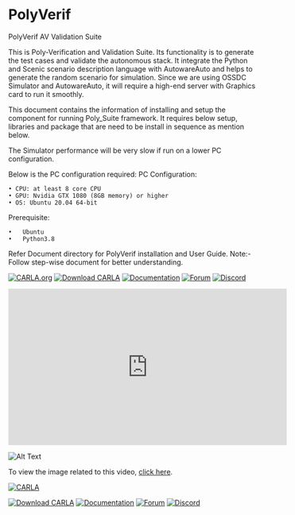 # PolyVerif

PolyVerif AV Validation Suite

This is Poly-Verification and Validation Suite. Its functionality is to generate the test cases and validate the autonomous stack.
It integrate the Python and Scenic scenario description language with AutowareAuto and helps to generate the random scenario for simulation.
Since we are using OSSDC Simulator and AutowareAuto, it will require a high-end server with Graphics card to run it smoothly. 

This document contains the information of installing and setup the component for running Poly_Suite framework. It requires below setup, libraries and package that are need to be install in sequence as mention below.

The Simulator performance will be very slow if run on a lower PC configuration.

Below is the PC configuration required:
	PC Configuration:
	
  	• CPU: at least 8 core CPU
    • GPU: Nvidia GTX 1080 (8GB memory) or higher
    • OS: Ubuntu 20.04 64-bit
    
  Prerequisite: 
	
    •	Ubuntu
    •	Python3.8

  

Refer Document directory for PolyVerif installation and User Guide.
Note:- Follow step-wise document for better understanding.
	



[![CARLA.org](https://img.shields.io/badge/CARLA.org-Visit-blue)](https://carla.org)
[![Download CARLA](https://img.shields.io/badge/Download-CARLA-blue)](https://carla.org/download/)
[![Documentation](https://img.shields.io/badge/Documentation-Read%20the%20Docs-blue)](https://carla.readthedocs.io/en/latest/)
[![Forum](https://img.shields.io/badge/Forum-CARLA%20Forum-blue)](https://forum.carla.org/)
[![Discord](https://img.shields.io/badge/Discord-CARLA%20Discord-blue)](https://discord.com/invite/carla)

<iframe width="560" height="315" src="https://www.youtube.com/embed/q4V9GYjA1pE" frameborder="0" allowfullscreen></iframe>

![Alt Text](https://drive.google.com/uc?export=view&id=1tTEotG_E1Kpgxs7zuP5BslOgRJ57vTWV)

To view the image related to this video, [click here](https://drive.google.com/uc?export=view&id=1tTEotG_E1Kpgxs7zuP5BslOgRJ57vTWV).



[![CARLA](https://carla.org/img/carla_avatar.png)](https://carla.org)




[![Download CARLA](https://img.shields.io/badge/Download-CARLA-blue)](https://carla.org/download/)
[![Documentation](https://img.shields.io/badge/Documentation-Read%20the%20Docs-blue)](https://carla.readthedocs.io/en/latest/)
[![Forum](https://img.shields.io/badge/Forum-CARLA%20Forum-blue)](https://forum.carla.org/)
[![Discord](https://img.shields.io/badge/Discord-CARLA%20Discord-blue)](https://discord.com/invite/carla)
